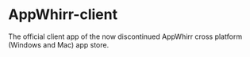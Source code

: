 AppWhirr-client
===============

The official client app of the now discontinued AppWhirr cross platform (Windows and Mac) app store.